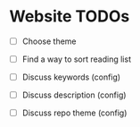 # Website TODOs

- [ ] Choose theme
- [ ] Find a way to sort reading list
- [ ] Discuss keywords (config)
- [ ] Discuss description (config)
- [ ] Discuss repo theme (config)
 
